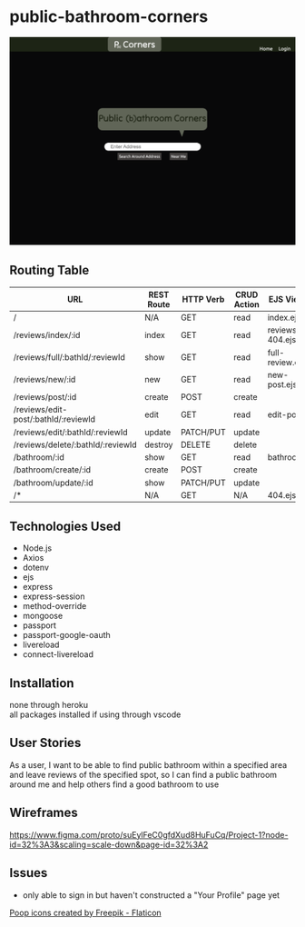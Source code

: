 # public-bathroom-corners
 
![screenshot](Screenshot.png)
## Routing Table
|       **URL**   | **REST Route** | **HTTP Verb** | **CRUD Action** |   **EJS View(s)**        |
| --------------- | -------------- | ------------- | --------------- | ------------------------ |
| /               | N/A            | GET           | read            | index.ejs                | 
| /reviews/index/:id | index       | GET           | read            | reviews.ejs, 404.ejs     |
| /reviews/full/:bathId/:reviewId| show | GET        | read          |   full-review.ejs        | 
| /reviews/new/:id   | new            | GET           | read            | new-post.ejs          | 
| /reviews/post/:id  | create         | POST          | create          |                          |
| /reviews/edit-post/:bathId/:reviewId| edit | GET    | read            | edit-post.ejs        |
| /reviews/edit/:bathId/:reviewId | update | PATCH/PUT| update          |                          |
| /reviews/delete/:bathId/:reviewId | destroy | DELETE | delete          |                          |
| /bathroom/:id    | show           | GET           | read            | bathroom.ejs                |
| /bathroom/create/:id   | create         | POST           | create             |                |
| /bathroom/update/:id   | show           | PATCH/PUT           | update             |                |
| /*              | N/A            | GET           | N/A             | 404.ejs                  |

## Technologies Used

- Node.js 
- Axios 
- dotenv 
- ejs 
- express 
- express-session
- method-override
- mongoose
- passport
- passport-google-oauth
- livereload
- connect-livereload

## Installation

none through heroku <br />
all packages installed if using through vscode

## User Stories

As a user, I want to be able to find public bathroom within a specified area and leave reviews of the specified spot, so I can find a public bathroom around me and help others find a good bathroom to use

## Wireframes

https://www.figma.com/proto/suEylFeC0gfdXud8HuFuCq/Project-1?node-id=32%3A3&scaling=scale-down&page-id=32%3A2

## Issues

- only able to sign in but haven't constructed a "Your Profile" page yet

<a href="https://www.flaticon.com/free-icons/poop" title="poop icons">Poop icons created by Freepik - Flaticon</a>